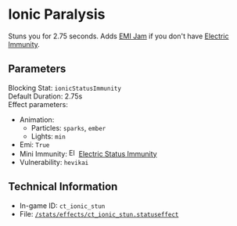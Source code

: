 # Ionic Paralysis

Stuns you for 2.75 seconds. Adds [EMI Jam](https://ceterai.github.io/MyEnternia/Wiki/EMIJam) if you don't have [Electric Immunity](https://ceterai.github.io/MyEnternia/Wiki/ElectricImmunity).

## Parameters

Blocking Stat: `ionicStatusImmunity`  
Default Duration: 2.75s  
Effect parameters:

- Animation:
  - Particles:  `sparks`,  `ember`
  - Lights:  `min`
- Emi: `True`
- Mini Immunity: <img src="https://starbounder.org/mediawiki/images/4/42/Status_Electric_Resistance.png" alt="Electric Status Immunity icon" loading="lazy" width="16px" height="16px"/> [Electric Status Immunity](https://starbounder.org/Electric_Resistance)
- Vulnerability: `hevikai`

## Technical Information

- In-game ID: `ct_ionic_stun`
- File: [`/stats/effects/ct_ionic_stun.statuseffect`](https://github.com/Ceterai/Enternia/blob/main/stats/effects/ct_ionic_stun.statuseffect)
